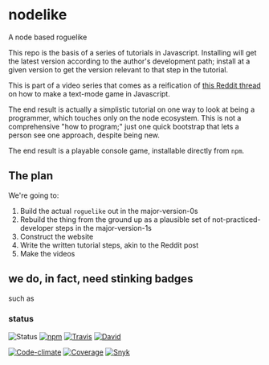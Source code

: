 # nodelike
A node based roguelike

This repo is the basis of a series of tutorials in Javascript.  Installing will get the latest
version according to the author's development path; install at a given version to get the
version relevant to that step in the tutorial.

This is part of a video series that comes as a reification of
[this Reddit thread](https://www.reddit.com/r/javascript/comments/3r387p/how_hard_is_it_to_make_a_game_in_javascript_with/)
on how to make a text-mode game in Javascript.

The end result is actually a simplistic tutorial on one way to look at being a programmer, which touches only on the
node ecosystem.  This is not a comprehensive "how to program;" just one quick bootstrap that lets a person see one
approach, despite being new.

The end result is a playable console game, installable directly from `npm`.





## The plan

We're going to:

1. Build the actual `roguelike` out in the major-version-0s
1. Rebuild the thing from the ground up as a plausible set of not-practiced-developer steps in the major-version-1s
1. Construct the website
1. Write the written tutorial steps, akin to the Reddit post
1. Make the videos





## we do, in fact, need stinking badges
such as





### status

![Status](https://img.shields.io/badge/status-alpha-red.svg?style=flat) [![npm](https://img.shields.io/npm/v/nodelike.svg?style=flat&logo=data%3Aimage%2Fsvg%2Bxml%3Bbase64%2CPHN2ZyB3aWR0aD0iMTQiIGhlaWdodD0iMTQiIHZpZXdCb3g9IjAgMCAxNCAxNCIgeG1sbnM9Imh0dHA6Ly93d3cudzMub3JnLzIwMDAvc3ZnIj48dGl0bGU%2BbnBtPC90aXRsZT48ZyBmaWxsPSJub25lIiBmaWxsLXJ1bGU9ImV2ZW5vZGQiPjxyZWN0IGZpbGwtb3BhY2l0eT0iLjMiIGZpbGw9IiMwMDAiIHg9IjIiIHk9IjExIiB3aWR0aD0iMTAiIGhlaWdodD0iMiIgcng9IjEiLz48cGF0aCBmaWxsPSIjRkZGIiBkPSJNMiAyaDEwdjEwSDJ6Ii8%2BPHBhdGggZmlsbD0iI0MxMjEyNyIgZD0iTTMgMTFoNFY1aDJ2NmgyVjNIM3oiLz48L2c%2BPC9zdmc%2B)](https://www.npmjs.com/package/nodelike "npm") [![Travis](https://img.shields.io/travis/StoneCypher/nodelike.svg?branch=master&style=flat)](https://travis-ci.org/StoneCypher/nodelike "Travis") [![David](https://img.shields.io/david/StoneCypher/nodelike.svg?branch=master&style=flat)](https://david-dm.org/StoneCypher/nodelike/master "David")

[![Code-climate](https://codeclimate.com/github/StoneCypher/nodelike/badges/gpa.svg?style=flat)](https://codeclimate.com/github/StoneCypher/nodelike "Code Climate") [![Coverage](https://codeclimate.com/github/StoneCypher/nodelike/badges/coverage.svg?style=flat)](https://codeclimate.com/github/StoneCypher/nodelike/coverage "Coverage") [![Snyk](https://snyk.io/test/github/StoneCypher/nodelike/badge.svg?style=flat)](https://snyk.io/test/github/StoneCypher/nodelike "Snyk")
